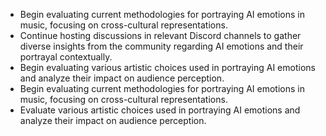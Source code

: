 - Begin evaluating current methodologies for portraying AI emotions in music, focusing on cross-cultural representations.
- Continue hosting discussions in relevant Discord channels to gather diverse insights from the community regarding AI emotions and their portrayal contextually.
- Begin evaluating various artistic choices used in portraying AI emotions and analyze their impact on audience perception.
- Begin evaluating current methodologies for portraying AI emotions in music, focusing on cross-cultural representations.
- Evaluate various artistic choices used in portraying AI emotions and analyze their impact on audience perception.